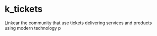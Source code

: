 # k_tickets
Linkear the community that use tickets delivering services and products using modern technology p
